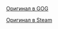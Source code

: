 [Оригинал в GOG](https://www.gog.com/game/dragon_age_origins)

[Оригинал в Steam](https://store.steampowered.com/app/17450/Dragon_Age_Origins/)